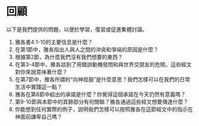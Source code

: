 # 回顧

以下是我們提供的問題，以便於學習，復習或促進集體討論。

1. 雅各書4:1-10的主要信息是什麼？
2. 在第1節中，雅各指出人與人之間的沖突和爭端的原因是什麼？
3. 根據第2節，為什麼我們沒有我們想要的東西？
4. 在第3-4節中，雅各談到了用錯誤動機發問和與世界交朋友的危險。這些經文對你來說意味著什麼？
5. 在第7節中，雅各所謂的“向神屈服”是什麼意思？我們怎樣可以在我們的日常生活中實踐這一點？
6. 雅各在第8節中給出的承諾是什麼？你覺得這個承諾在今天仍然有意義嗎？
7. 第9-10節與本節中的其餘部分有何關聯？雅各通過這些經文想要傳達什麼？
8. 你能想到任何實際的例子，説明我們怎樣可以按照雅各在這節經文中的指示在神面前謙卑自己嗎？